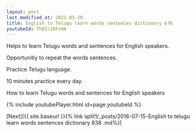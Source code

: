 ```yaml
---
layout: post
last_modified_at: 2021-03-29
title: English to Telugu learn words sentences dictionary 676 
youtubeId: Th8Ic1RFvHA
---
```

 
 
Helps to learn Telugu words and sentences for English speakers.

Opportunitiy to repeat the words sentences. 

Practice Telugu language. 
 
10 minutes practice every day. 
 
How to learn Telugu words and sentences for English speakers 
 
{% include youtubePlayer.html id=page.youtubeId %}
 
 
[Next]({{ site.baseurl }}{% link  split1/_posts/2016-07-15-English to telugu learn words sentences dictionary 838 .md%})
 
